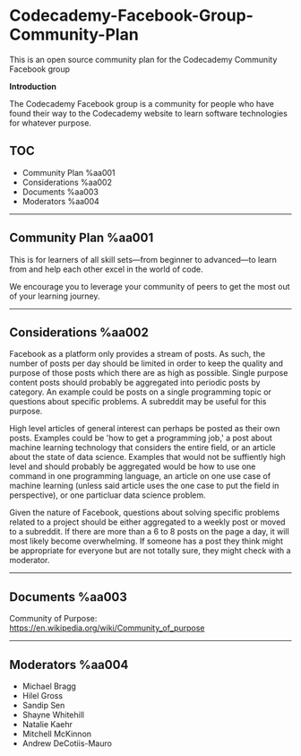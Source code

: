 # Codecademy-Facebook-Group-Community-Plan
This is an open source community plan for the Codecademy Community Facebook group


**Introduction**

The Codecademy Facebook group is a community for people who have found their way to the Codecademy website to learn software technologies for whatever purpose.

## TOC
- Community Plan    %aa001
- Considerations    %aa002
- Documents         %aa003
- Moderators        %aa004

-------------------------------
## Community Plan    %aa001

This is for learners of all skill sets—from beginner to advanced—to learn from and help each other excel in the world of code.

We encourage you to leverage your community of peers to get the most out of your learning journey.


-------------------------------
## Considerations    %aa002

Facebook as a platform only provides a stream of posts. As such, the number of posts per day should be limited in order to keep the quality and purpose of those posts which there are as high as possible. Single purpose content posts should probably be aggregated into periodic posts by category. An example could be posts on a single programming topic or questions about specific problems. A subreddit may be useful for this purpose. 

High level articles of general interest can perhaps be posted as their own posts. Examples could be 'how to get a programming job,' a post about machine learning technology that considers the entire field, or an article about the state of data science. Examples that would not be suffiently high level and should probably be aggregated would be how to use one command in one programming language, an article on one use case of machine learning (unless said article uses the one case to put the field in perspective), or one particluar data science problem.

Given the nature of Facebook, questions about solving specific problems related to a project should be either aggregated to a weekly post or moved to a subreddit. If there are more than a 6 to 8 posts on the page a day, it will most likely become overwhelming. If someone has a post they think might be appropriate for everyone but are not totally sure, they might check with a moderator.


-------------------------------
## Documents        %aa003

Community of Purpose:
https://en.wikipedia.org/wiki/Community_of_purpose

-------------------------------
## Moderators      %aa004

- Michael Bragg
- Hilel Gross
- Sandip Sen
- Shayne Whitehill
- Natalie Kaehr
- Mitchell McKinnon
- Andrew DeCotiis-Mauro
